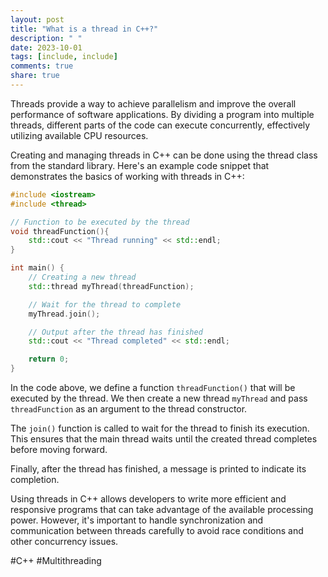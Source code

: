 ```yaml
---
layout: post
title: "What is a thread in C++?"
description: " "
date: 2023-10-01
tags: [include, include]
comments: true
share: true
---
```


Threads provide a way to achieve parallelism and improve the overall performance of software applications. By dividing a program into multiple threads, different parts of the code can execute concurrently, effectively utilizing available CPU resources.

Creating and managing threads in C++ can be done using the thread class from the standard library. Here's an example code snippet that demonstrates the basics of working with threads in C++:

```cpp
#include <iostream>
#include <thread>

// Function to be executed by the thread
void threadFunction(){
    std::cout << "Thread running" << std::endl;
}

int main() {
    // Creating a new thread
    std::thread myThread(threadFunction);

    // Wait for the thread to complete
    myThread.join();

    // Output after the thread has finished
    std::cout << "Thread completed" << std::endl;

    return 0;
}
```

In the code above, we define a function `threadFunction()` that will be executed by the thread. We then create a new thread `myThread` and pass `threadFunction` as an argument to the thread constructor.

The `join()` function is called to wait for the thread to finish its execution. This ensures that the main thread waits until the created thread completes before moving forward.

Finally, after the thread has finished, a message is printed to indicate its completion.

Using threads in C++ allows developers to write more efficient and responsive programs that can take advantage of the available processing power. However, it's important to handle synchronization and communication between threads carefully to avoid race conditions and other concurrency issues.

#C++ #Multithreading